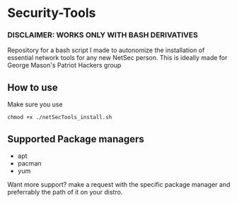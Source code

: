 # Security-Tools

<h3>DISCLAIMER: WORKS ONLY WITH BASH DERIVATIVES</h3>

Repository for a bash script I made to autonomize the installation of essential network tools for any new NetSec person. This is ideally made for George Mason's Patriot Hackers group

<h2>How to use</h2>

<p>Make sure you use</p>
<code>chmod +x ./netSecTools_install.sh</code></br>
<h2>Supported Package managers</h2>
<ul>
<li>apt</li>
<li>pacman</li>
<li>yum</li>
</ul>

<p>Want more support? make a request with the specific package manager and preferrably the path of it on your distro.</p>
